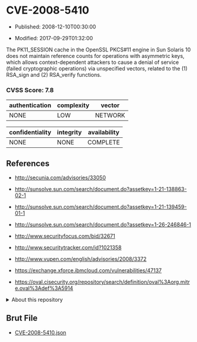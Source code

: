 # CVE-2008-5410

- Published: 2008-12-10T00:30:00

- Modified: 2017-09-29T01:32:00

The PK11_SESSION cache in the OpenSSL PKCS#11 engine in Sun Solaris 10 does not maintain reference counts for operations with asymmetric keys, which allows context-dependent attackers to cause a denial of service (failed cryptographic operations) via unspecified vectors, related to the (1) RSA_sign and (2) RSA_verify functions.

### CVSS Score: **7.8**

| authentication | complexity | vector |
| --- | --- | --- |
| NONE | LOW | NETWORK |

| confidentiality | integrity | availability |
| --- | --- | --- |
| NONE | NONE | COMPLETE |

## References

* http://secunia.com/advisories/33050

* http://sunsolve.sun.com/search/document.do?assetkey=1-21-138863-02-1

* http://sunsolve.sun.com/search/document.do?assetkey=1-21-139459-01-1

* http://sunsolve.sun.com/search/document.do?assetkey=1-26-246846-1

* http://www.securityfocus.com/bid/32671

* http://www.securitytracker.com/id?1021358

* http://www.vupen.com/english/advisories/2008/3372

* https://exchange.xforce.ibmcloud.com/vulnerabilities/47137

* https://oval.cisecurity.org/repository/search/definition/oval%3Aorg.mitre.oval%3Adef%3A5914

<details>
<summary>About this repository</summary> 

  This repository is part of the project [Live Hack CVE](https://github.com/Live-Hack-CVE). Main website can be found [www.live-hack.org](https://www.live-hack.org) 
  
  Made by [Sn0wAlice](https://github.com/Sn0wAlice) for the people that care about security and need to have a feed of the latest CVEs. Hope you enjoy it, don't forget to star the repo and follow me on [Twitter](https://twitter.com/Sn0wAlice) and [Github](https://github.com/Sn0wAlice). And that is my [personnal website](https://www.alice-snow.me/)

  - [Home Page](https://github.com/Live-Hack-CVE)
  - [Framework](https://github.com/Live-Hack-CVE/cve-framework)
  - [CVE database](https://github.com/Live-Hack-CVE/full_database)
  - [Changelog](https://github.com/Live-Hack-CVE/Changelog)
</details>

## Brut File

* [CVE-2008-5410.json](https://raw.githubusercontent.com/Live-Hack-CVE/full_database/main/cves/2008/CVE-2008-5410.json)


